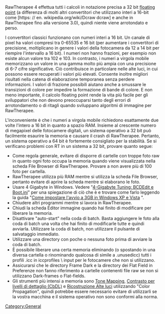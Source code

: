 RawTherapee 4 effettua tutti i calcoli in notazione precisa a 32 bit
[floating point](https://en.wikipedia.org/wiki/Floating_point) (a
differenza di molti altri convertitori che utilizzano interi a 16-bit
come \[https: // en. wikipedia.org/wiki/Dcraw dcraw\] e anche in
RawTherapee fino alla versione 3.0), quindi niente viene arrotondato e
perso.

I convertitori classici funzionano con numeri interi a 16 bit. Un canale
di pixel ha valori compresi tra 0-65535 e 16 bit (per aumentare i
convertitori di precisione, moltiplicano in genere i valori della
fotocamera da 12 a 14 bit per riempire l'intervallo a 16 bit). I numeri
non hanno frazioni, per esempio non esiste alcun valore tra 102 e 103.
In contrasto, i numeri a virgola mobile memorizzano un valore in una
gamma molto più ampia con una precisione di 6-7 cifre significative. Ciò
contribuisce in particolare nelle alte luci, in cui possono essere
recuperati i valori più elevati. Consente inoltre migliori risultati
nella catena di elaborazione temporanea senza perdere informazioni. I
valori di frazione possibili aiutano anche a smussare le transizioni di
colore per impedire la formazione di bande di colore. E non meno
importante, il calcolo floating point rende la vita più facile per gli
sviluppatori che non devono preoccuparsi tanto degli errori di
arrotondamento o di ritagli quando sviluppano algoritmi di immagine per
RawTherapee.

L'inconveniente è che i numeri a virgola mobile richiedono esattamente
due volte l'intero a 16 bit in quanto a spazio RAM. Insieme al crescente
numero di megapixel delle fotocamere digitali, un sistema operativo a 32
bit può facilmente esaurire la memoria e causare il crash di
RawTherapee. Pertanto, un sistema operativo a 64 bit è fortemente
consigliato per la stabilità. Se si verificano problemi con RT in un
sistema a 32 bit, provare quanto segue:

- Come regola generale, evitare di disporre di cartelle con troppe foto
  raw in quanto ogni foto occupa la memoria quando viene visualizzata
  nella scheda File Browser di RawTherapee. Provare a non avere più di
  100 foto per cartella.
- RawTherapee utilizza più RAM mentre si utilizza la scheda File
  Browser, pertanto evitare di aprire la scheda mentre si elaborano le
  foto.
- Usare 4 Gigabyte in Windows. Vedere "[4-Gigabyte Tuning: BCDEdit e
  Boot.ini](http://msdn.microsoft.com/en-us/library/bb613473%28VS.85%29.aspx)"
  per una spiegazione di ciò che è e trovare come farlo leggendo la
  guida "[Come impostare l'avvio a 3GB in Windows XP e
  Vista](http://avatechsupport.blogspot.se/2008/03/how-to-set-3gb-startup-switch-in.html)
  ".
- Chiudere altri programmi mentre si lavora in RawTherapee.
- Chiudi la scheda Editor immagine quando hai finito di modificare per
  liberare la memoria.
- Disattivare "auto-start" nella coda di batch. Basta aggiungere le foto
  alla coda di batch una volta che hai finito di modificarle tutte e
  quindi avviarla. Utilizzare la coda di batch, non utilizzare il
  pulsante di salvataggio immediato.
- Utilizzare una directory con poche o nessuna foto prima di avviare la
  coda di batch.
- È possibile liberare una certa memoria eliminando (o spostando in una
  diversa cartella o rinominando qualcosa di simile a .unusedicc) tutti
  i profili .icc in iccprofiles \\ input per le fotocamere che non si
  utilizzano.
- Assicurarsi che le directory Frame Dark e la directory dei Flat Field
  in Preferenze non fanno riferimento a cartelle contenenti file raw se
  non si utilizzano Dark-frames o Flat-fields.
- Gli strumenti più intensi a memoria sono [Tone
  Mapping](Tone_Mapping/it "wikilink"), [Contrasto per livelli di
  dettaglio (CbDL)](Contrast_by_Detail_Levels/it "wikilink") e
  [Ricostruzione Alte
  luci](Exposure/it#Highlight_Reconstruction "wikilink") utilizzando
  "Color Propagation", quindi potrebbe essere necessario evitare di
  utilizzarli se la vostra macchina e il sistema operativo non sono
  conformi alla norma.

[Category:General](Category:General/it "wikilink")